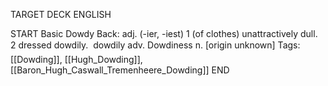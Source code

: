 TARGET DECK
ENGLISH

START
Basic
Dowdy
Back: adj. (-ier, -iest) 1 (of clothes) unattractively dull. 2 dressed dowdily.  dowdily adv. Dowdiness n. [origin unknown]
Tags: [[Dowding]], [[Hugh_Dowding]], [[Baron_Hugh_Caswall_Tremenheere_Dowding]]
END
